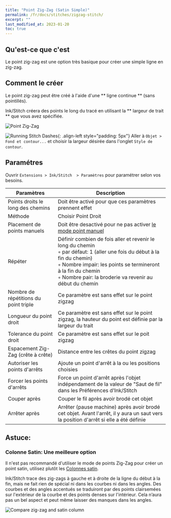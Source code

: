 ```yaml
---
title: "Point Zig-Zag (Satin Simple)"
permalink: /fr/docs/stitches/zigzag-stitch/
excerpt: ""
last_modified_at: 2023-01-20
toc: true
---
```

## Qu'est-ce que c'est

Le point zig-zag est une option très basique pour créer une simple ligne en zig-zag.
## Comment le créer

Le point zig-zag peut être créé à l'aide d'une ** ligne continue ** (sans pointillés).

Ink/Stitch créera des points le long du tracé en utilisant la ** largeur de trait ** que vous avez spécifiée.

![Point Zig-Zag](/assets/images/docs/stitches-zigzag.jpg)

![Running Stitch Dashes](/assets/images/docs/simple-satin-stroke.jpg){: .align-left style="padding: 5px"}
Aller à `Objet > Fond et contour...` et choisir la largeur désirée dans l'onglet `Style de contour`.

## Paramétres

Ouvrir `Extensions > Ink/Stitch  > Paramètres` pour paramétrer selon vos besoins.

|Paramètres|Description|
|---|---|
|Points droits le long des chemins |Doit être activé pour que ces paramètres prennent effet|
|Méthode                           |Choisir Point Droit|
|Placement de points manuels       |Doit être desactivé pour ne pas activer [le mode point manuel](/fr/docs/stitches/manual-stitch/)|
|Répéter                           |Définir combien de fois aller et revenir le long du chemin<br />◦ par défaut: 1 (aller une fois du début à la fin du chemin)<br />◦ Nombre impair: les points se termineront à la fin du chemin<br />◦ Nombre pair: la broderie va revenir au début du chemin|
|Nombre de répétitions du point triple |Ce paramètre est sans effet sur le point zigzag|
|Longueur du point droit           |Ce paramètre est sans effet sur le point zigzag, la hauteur du point est définie par la largeur du trait|
|Tolerance du point droit          |Ce paramètre est sans effet sur le poit zigzag|
|Espacement Zig-Zag (crête à crête)|Distance entre les crêtes du point zigzag|
|Autoriser les points d'arrêts     |Ajoute un point d'arrêt à la ou les positions choisies|
|Forcer les points d'arrêts        |Force un point d'arrêt après l'objet indépendament de la valeur de "Saut de fil" dans les Préférences d'Ink/Stitch|
|Couper après                      |Couper le fil après avoir brodé cet objet|
|Arrêter après                     |Arrêter (pause machine) après avoir brodé cet objet. Avant l'arrêt, il y aura un saut vers la position d'arrêt si elle a été définie|


## Astuce:

### Colonne Satin: Une meilleure option

Il n'est pas recommandé d'utiliser le mode de points Zig-Zag pour créer un point satin, utilisez plutôt les  [Colonnes satin](/fr/docs/stitches/satin-column/).

Ink/Stitch trace des zig-zags à gauche et à droite de la ligne du début à la fin, mais ne fait rien de spécial ni dans les courbes ni dans les angles. Des courbes et des angles accentués se traduiront par des points clairsemées sur l'extérieur de la courbe et des points denses sur l'intérieur. Cela n’aura pas un bel aspect et peut même laisser des manques dans les angles. 

![Compare zig-zag and satin column](/assets/images/docs/en/zig-zag-column.jpg)
